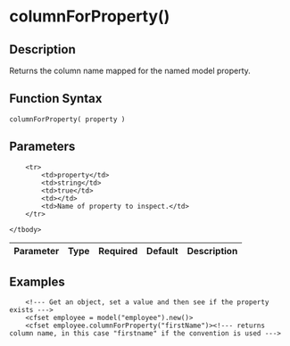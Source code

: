 # columnForProperty()

## Description
Returns the column name mapped for the named model property.

## Function Syntax
	columnForProperty( property )


## Parameters
<table>
	<thead>
		<tr>
			<th>Parameter</th>
			<th>Type</th>
			<th>Required</th>
			<th>Default</th>
			<th>Description</th>
		</tr>
	</thead>
	<tbody>
		
		<tr>
			<td>property</td>
			<td>string</td>
			<td>true</td>
			<td></td>
			<td>Name of property to inspect.</td>
		</tr>
		
	</tbody>
</table>


## Examples
	
		<!--- Get an object, set a value and then see if the property exists --->
		<cfset employee = model("employee").new()>
		<cfset employee.columnForProperty("firstName")><!--- returns column name, in this case "firstname" if the convention is used --->
